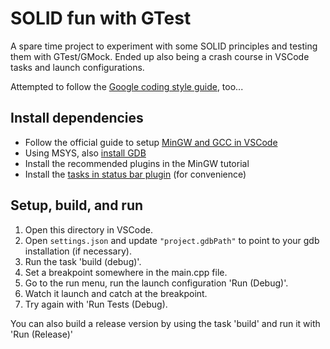 # SOLID fun with GTest

A spare time project to experiment with some SOLID principles and testing them with GTest/GMock. Ended up also being a crash course in VSCode tasks and launch configurations.

Attempted to follow the [Google coding style guide](https://google.github.io/styleguide/cppguide.html), too...

## Install dependencies

* Follow the official guide to setup [MinGW and GCC in VSCode](https://code.visualstudio.com/docs/cpp/config-mingw)
* Using MSYS, also [install GDB](https://packages.msys2.org/packages/mingw-w64-x86_64-gdb)
* Install the recommended plugins in the MinGW tutorial
* Install the [tasks in status bar plugin](https://marketplace.visualstudio.com/items?itemName=actboy168.tasks) (for convenience)

## Setup, build, and run

1. Open this directory in VSCode.
2. Open `settings.json` and update `"project.gdbPath"` to point to your gdb installation (if necessary).
3. Run the task 'build (debug)'.
4. Set a breakpoint somewhere in the main.cpp file.
5. Go to the run menu, run the launch configuration 'Run (Debug)'.
6. Watch it launch and catch at the breakpoint.
7. Try again with 'Run Tests (Debug).

You can also build a release version by using the task 'build' and run it with 'Run (Release)'
